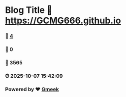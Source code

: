 # Blog Title :link: https://GCMG666.github.io 
### :page_facing_up: [4](https://GCMG666.github.io/tag.html) 
### :speech_balloon: 0 
### :hibiscus: 3565 
### :alarm_clock: 2025-10-07 15:42:09 
### Powered by :heart: [Gmeek](https://github.com/Meekdai/Gmeek)
